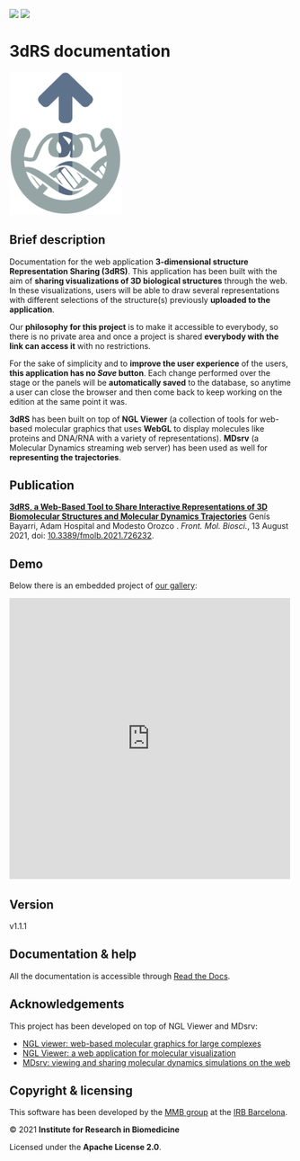 [![](https://readthedocs.org/projects/3drs-documentation/badge/?version=latest)](https://3drs-documentation.readthedocs.io/en/latest/?badge=latest)
[![](https://zenodo.org/badge/DOI/10.3389/fmolb.2021.726232.svg)](https://doi.org/10.3389/fmolb.2021.726232)

# 3dRS documentation

<a href="https://mmb.irbbarcelona.org/3dRS"><img src="_static/logo.png" alt="3dRS" width="200"/></a>

## Brief description

Documentation for the web application **3-dimensional structure Representation Sharing (3dRS)**. This application has been built with the aim of **sharing visualizations of 3D biological structures** through the web. In these visualizations, users will be able to draw several representations with different selections of the structure(s) previously **uploaded to the application**.

Our **philosophy for this project** is to make it accessible to everybody, so there is no private area and once a project is shared **everybody with the link can access it** with no restrictions.

For the sake of simplicity and to **improve the user experience** of the users, **this application has no *Save* button**. Each change performed over the stage or the panels will be **automatically saved** to the database, so anytime a user can close the browser and then come back to keep working on the edition at the same point it was.

**3dRS** has been built on top of **NGL Viewer** (a collection of tools for web-based molecular graphics that uses **WebGL** to display molecules like proteins and DNA/RNA with a variety of representations). **MDsrv** (a Molecular Dynamics streaming web server) has been used as well for **representing the trajectories**.

## Publication

[**3dRS, a Web-Based Tool to Share Interactive Representations of 3D Biomolecular Structures and Molecular Dynamics Trajectories**](https://doi.org/10.3389/fmolb.2021.726232)
Genís Bayarri, Adam Hospital  and Modesto Orozco .
*Front. Mol. Biosci.*, 13 August 2021, doi: [10.3389/fmolb.2021.726232](https://doi.org/10.3389/fmolb.2021.726232).

## Demo

Below there is an embedded project of [our gallery](https://mmb.irbbarcelona.org/3dRS/gallery):

<iframe width="500" height="500" src="https://mmb.irbbarcelona.org/3dRS/embed/60c1ff158a6696.79962296" title="3dRS" frameborder="0" allowfullscreen></iframe>

## Version
v1.1.1

## Documentation & help

All the documentation is accessible through [Read the Docs](https://3drs-documentation.readthedocs.io/en/latest/).

## Acknowledgements

This project has been developed on top of NGL Viewer and MDsrv:

* [NGL viewer: web-based molecular graphics for large complexes](http://dx.doi.org/10.1093/bioinformatics/bty419)
* [NGL Viewer: a web application for molecular visualization](http://dx.doi.org/10.1093/nar/gkv402)
* [MDsrv: viewing and sharing molecular dynamics simulations on the web](https://doi.org/10.1038/nmeth.4497)

## Copyright & licensing

This software has been developed by the [MMB group](https://mmb.irbbarcelona.org) at the [IRB Barcelona](https://irbbarcelona.org).

© 2021 **Institute for Research in Biomedicine**

Licensed under the **Apache License 2.0**.
